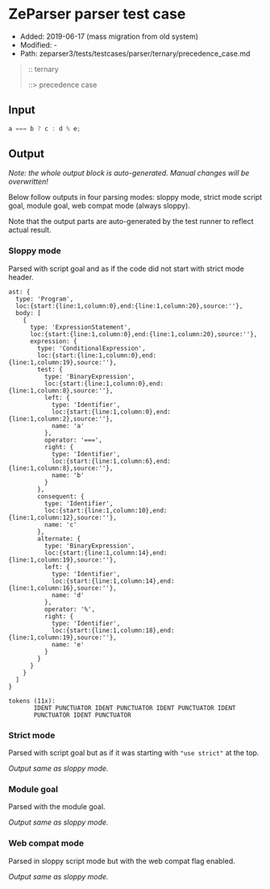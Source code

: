 # ZeParser parser test case

- Added: 2019-06-17 (mass migration from old system)
- Modified: -
- Path: zeparser3/tests/testcases/parser/ternary/precedence_case.md

> :: ternary
>
> ::> precedence case

## Input

`````js
a === b ? c : d % e;
`````

## Output

_Note: the whole output block is auto-generated. Manual changes will be overwritten!_

Below follow outputs in four parsing modes: sloppy mode, strict mode script goal, module goal, web compat mode (always sloppy).

Note that the output parts are auto-generated by the test runner to reflect actual result.

### Sloppy mode

Parsed with script goal and as if the code did not start with strict mode header.

`````
ast: {
  type: 'Program',
  loc:{start:{line:1,column:0},end:{line:1,column:20},source:''},
  body: [
    {
      type: 'ExpressionStatement',
      loc:{start:{line:1,column:0},end:{line:1,column:20},source:''},
      expression: {
        type: 'ConditionalExpression',
        loc:{start:{line:1,column:0},end:{line:1,column:19},source:''},
        test: {
          type: 'BinaryExpression',
          loc:{start:{line:1,column:0},end:{line:1,column:8},source:''},
          left: {
            type: 'Identifier',
            loc:{start:{line:1,column:0},end:{line:1,column:2},source:''},
            name: 'a'
          },
          operator: '===',
          right: {
            type: 'Identifier',
            loc:{start:{line:1,column:6},end:{line:1,column:8},source:''},
            name: 'b'
          }
        },
        consequent: {
          type: 'Identifier',
          loc:{start:{line:1,column:10},end:{line:1,column:12},source:''},
          name: 'c'
        },
        alternate: {
          type: 'BinaryExpression',
          loc:{start:{line:1,column:14},end:{line:1,column:19},source:''},
          left: {
            type: 'Identifier',
            loc:{start:{line:1,column:14},end:{line:1,column:16},source:''},
            name: 'd'
          },
          operator: '%',
          right: {
            type: 'Identifier',
            loc:{start:{line:1,column:18},end:{line:1,column:19},source:''},
            name: 'e'
          }
        }
      }
    }
  ]
}

tokens (11x):
       IDENT PUNCTUATOR IDENT PUNCTUATOR IDENT PUNCTUATOR IDENT
       PUNCTUATOR IDENT PUNCTUATOR
`````

### Strict mode

Parsed with script goal but as if it was starting with `"use strict"` at the top.

_Output same as sloppy mode._

### Module goal

Parsed with the module goal.

_Output same as sloppy mode._

### Web compat mode

Parsed in sloppy script mode but with the web compat flag enabled.

_Output same as sloppy mode._
